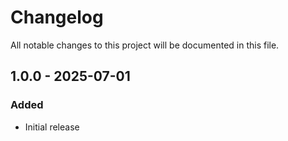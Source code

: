 # Changelog

All notable changes to this project will be documented in this file.

## 1.0.0 - 2025-07-01

### Added
- Initial release

